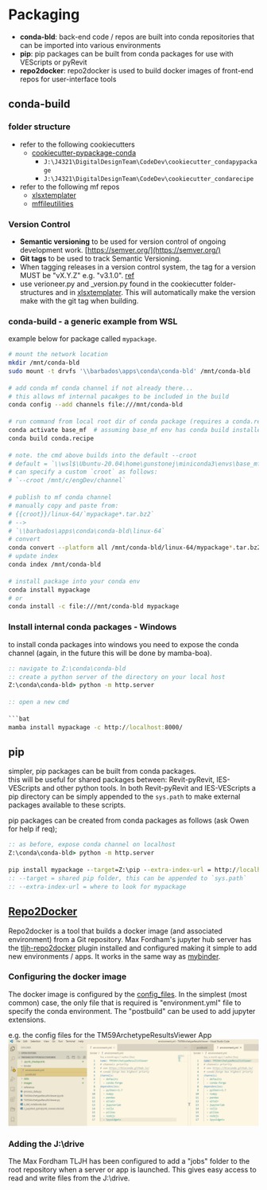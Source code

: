 # Packaging

- __conda-bld__: back-end code / repos are built into conda repositories that can be imported into various environments
- __pip__: pip packages can be built from conda packages for use with VEScripts or pyRevit
- __repo2docker__: repo2docker is used to build docker images of front-end repos for user-interface tools

## conda-build

### folder structure

- refer to the following cookiecutters
  - [cookiecutter-pypackage-conda](https://github.com/michaelaye/cookiecutter-pypackage-conda)
    - `J:\J4321\DigitalDesignTeam\CodeDev\cookiecutter_condapypackage`
    - `J:\J4321\DigitalDesignTeam\CodeDev\cookiecutter_condarecipe`
- refer to the following mf repos
  - [xlsxtemplater](https://github.com/gunstonej/xlsxtemplater)
  - [mffileutilities](https://github.com/buckettt/mffileutilities)

### Version Control

- __Semantic versioning__ to be used for version control of ongoing development work.
[https://semver.org/](https://semver.org/)
- __Git tags__ to be used to track Semantic Versioning.
- When tagging releases in a version control system, the tag for a version MUST be "vX.Y.Z" e.g. "v3.1.0". 
[ref](https://stackoverflow.com/questions/2006265/is-there-a-standard-naming-convention-for-git-tags)
- use verioneer.py and _version.py found in the cookiecutter folder-structures and in [xlsxtemplater](https://github.com/gunstonej/xlsxtemplater). This will automatically make the version make with the git tag when building.

### conda-build - a generic example from WSL

example below for package called `mypackage`.

```bash
# mount the network location
mkdir /mnt/conda-bld
sudo mount -t drvfs '\\barbados\apps\conda\conda-bld' /mnt/conda-bld

# add conda mf conda channel if not already there... 
# this allows mf internal pacakges to be included in the build
conda config --add channels file:///mnt/conda-bld 

# run command from local root dir of conda package (requires a conda.recipe folder in the dir)
conda activate base_mf  # assuming base_mf env has conda build installed
conda build conda.recipe

# note. the cmd above builds into the default --croot
# default = `\\wsl$\Ubuntu-20.04\home\gunstonej\miniconda3\envs\base_mf\conda-bld`
# can specify a custom `croot` as follows:
# `--croot /mnt/c/engDev/channel`

# publish to mf conda channel
# manually copy and paste from:
# {{croot}}/linux-64/`mypackage*.tar.bz2`
# --> 
# `\\barbados\apps\conda\conda-bld\linux-64`
# convert
conda convert --platform all /mnt/conda-bld/linux-64/mypackage*.tar.bz2 --output-dir /mnt/conda-bld
# update index
conda index /mnt/conda-bld

# install package into your conda env
conda install mypackage
# or 
conda install -c file:///mnt/conda-bld mypackage
```

### Install internal conda packages - Windows

to install conda packages into windows you need to expose the conda channel (again, in the future this will be done by mamba-boa).

```bat
:: navigate to Z:\conda\conda-bld
:: create a python server of the directory on your local host
Z:\conda\conda-bld> python -m http.server

:: open a new cmd

```bat
mamba install mypackage -c http://localhost:8000/
```

## pip

simpler, pip packages can be built from conda packages.  
this will be useful for shared packages between: Revit-pyRevit, IES-VEScripts and other python tools.
In both Revit-pyRevit and IES-VEScripts a pip directory can be simply appended to the `sys.path` to make external packages available to these scripts.

pip packages can be created from conda packages as follows (ask Owen for help if req);

```bat
:: as before, expose conda channel on localhost
Z:\conda\conda-bld> python -m http.server

pip install mypackage --target=Z:\pip --extra-index-url = http://localhost:8000/
:: --target = shared pip folder, this can be appended to `sys.path`
:: --extra-index-url = where to look for mypackage
```

## [Repo2Docker](https://repo2docker.readthedocs.io/en/latest/usage.html)

Repo2docker is a tool that builds a docker image (and associated environment) from a Git repository.
Max Fordham's jupyter hub server has the [tljh-repo2docker](https://github.com/plasmabio/tljh-repo2docker) plugin installed
and configured making it simple to add new environments / apps. It works in the same way as [mybinder](https://mybinder.org/).

### Configuring the docker image

The docker image is configured by the [config_files](https://mybinder.readthedocs.io/en/latest/using/config_files.html).
In the simplest (most common) case, the only file that is required is "environment.yml" file to specify the conda environment.
The "postbuild" can be used to add jupyter extensions.

e.g. the config files for the TM59ArchetypeResultsViewer App
![config_repo2docker](images/config_repo2docker.png)

### Adding the J:\drive

The Max Fordham TLJH has been configured to add a "jobs" folder to the root repository when a server or app is launched.
This gives easy access to read and write files from the J:\drive.
